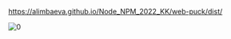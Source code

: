 
https://alimbaeva.github.io/Node_NPM_2022_KK/web-puck/dist/






![0](https://user-images.githubusercontent.com/88249718/162624171-49bfce74-bcc9-43dd-ae33-ffdd64ce3bf3.png)
